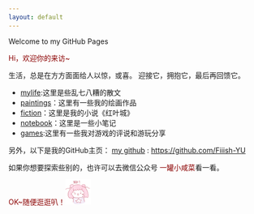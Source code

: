 ```yaml
---
layout: default
---
```


Welcome to my GitHub Pages

<font color=darkred>Hi，欢迎你的来访~</font>



生活，总是在方方面面给人以惊，或喜。
迎接它，拥抱它，最后再回馈它。

- [mylife](/life/index):这里是些乱七八糟的散文
- [paintings](/paintings/index)：这里有一些我的绘画作品
- [fiction](/redleaf/index)：这里是我的小说《红叶城》
- [notebook](/notebook/index)：这里是一些小笔记
- [games](/games/index):这里有一些我对游戏的评说和游玩分享

另外，以下是我的GitHub主页：
[my github](https://github.com/Fiiish-YU) : https://github.com/Fiiish-YU

如果你想要探索些别的，也许可以去微信公众号 <font color=darkred>一罐小咸菜</font>看一看。

<font color=darkred>OK~随便逛逛叭！</font>![](/assets/images/magical_star/a.png)